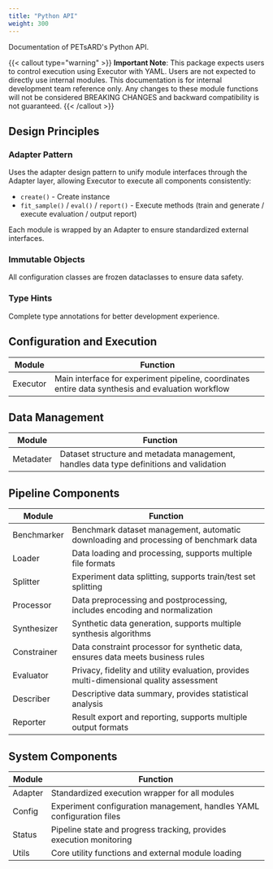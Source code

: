 ```yaml
---
title: "Python API"
weight: 300
---
```


<!--
Documentation Writing Principles (for roo code reference):

### Python API Documentation
- Target **Python developers** as the primary audience
- Provide complete class and method references
- Include practical code examples
- **YAML users should prioritize YAML documentation**

### Documentation Standards

#### Avoid Cross-Links
- **Do not use internal links**: Avoid cross-page links as document structure may change
- **Self-contained**: Each page should contain complete information without depending on other pages

#### Use Bullet Points Instead of Multi-level Headings
- **Simplify hierarchy**: Use bullet format for parameter descriptions, avoid excessive heading levels
- **Improve readability**: Use bullets and indentation to express structure for cleaner, more readable documentation
- **Reduce whitespace**: Avoid large amounts of whitespace from individual parameter headings

#### Option Description Principles
- **YAML first**: All configuration options and detailed descriptions are in YAML documentation
- **Complete descriptions**: Each parameter should include type, default value, examples
- **Avoid duplication**: Maintain detailed descriptions only in YAML documentation, not in Python API

#### Structured Information
- **From simple to advanced**: Progress from basic usage to advanced options
- **Complete examples**: Provide multiple examples from simple to complex
- **Practice-oriented**: Start from actual use cases
-->

Documentation of PETsARD's Python API.

{{< callout type="warning" >}}
**Important Note**: This package expects users to control execution using Executor with YAML. Users are not expected to directly use internal modules. This documentation is for internal development team reference only. Any changes to these module functions will not be considered BREAKING CHANGES and backward compatibility is not guaranteed.
{{< /callout >}}

## Design Principles

### Adapter Pattern
Uses the adapter design pattern to unify module interfaces through the Adapter layer, allowing Executor to execute all components consistently:
- `create()` - Create instance
- `fit_sample()` / `eval()` / `report()` - Execute methods (train and generate / execute evaluation / output report)

Each module is wrapped by an Adapter to ensure standardized external interfaces.

### Immutable Objects
All configuration classes are frozen dataclasses to ensure data safety.

### Type Hints
Complete type annotations for better development experience.

## Configuration and Execution

| Module | Function |
|--------|----------|
| Executor | Main interface for experiment pipeline, coordinates entire data synthesis and evaluation workflow |

## Data Management

| Module | Function |
|--------|----------|
| Metadater | Dataset structure and metadata management, handles data type definitions and validation |

## Pipeline Components

| Module | Function |
|--------|----------|
| Benchmarker | Benchmark dataset management, automatic downloading and processing of benchmark data |
| Loader | Data loading and processing, supports multiple file formats |
| Splitter | Experiment data splitting, supports train/test set splitting |
| Processor | Data preprocessing and postprocessing, includes encoding and normalization |
| Synthesizer | Synthetic data generation, supports multiple synthesis algorithms |
| Constrainer | Data constraint processor for synthetic data, ensures data meets business rules |
| Evaluator | Privacy, fidelity and utility evaluation, provides multi-dimensional quality assessment |
| Describer | Descriptive data summary, provides statistical analysis |
| Reporter | Result export and reporting, supports multiple output formats |

## System Components

| Module | Function |
|--------|----------|
| Adapter | Standardized execution wrapper for all modules |
| Config | Experiment configuration management, handles YAML configuration files |
| Status | Pipeline state and progress tracking, provides execution monitoring |
| Utils | Core utility functions and external module loading |